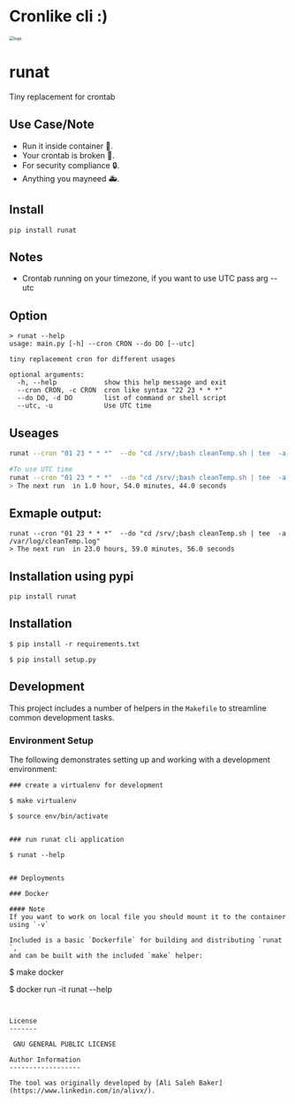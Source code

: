 # Cronlike cli :) 
<img src="https://raw.githubusercontent.com/alivx/runat/master/other/logo.PNG" alt="logo" style="zoom:50%;" />


# runat
Tiny replacement for crontab

## Use Case/Note
* Run it inside container 🥚.
* Your crontab is broken 🐛.
* For security compliance 🔒.
* Anything you mayneed 🚑.


## Install
```
pip install runat
```

## Notes
* Crontab running on your timezone, if you want to use UTC pass arg --utc

## Option

```
> runat --help
usage: main.py [-h] --cron CRON --do DO [--utc]

tiny replacement cron for different usages

optional arguments:
  -h, --help            show this help message and exit
  --cron CRON, -c CRON  cron like syntax "22 23 * * *"
  --do DO, -d DO        list of command or shell script
  --utc, -u             Use UTC time
```

## Useages
```Bash
runat --cron "01 23 * * *"  --do "cd /srv/;bash cleanTemp.sh | tee  -a /var/log/cleanTemp.log"

#To use UTC time
runat --cron "01 23 * * *"  --do "cd /srv/;bash cleanTemp.sh | tee  -a /var/log/cleanTemp.log" --utc
> The next run  in 1.0 hour, 54.0 minutes, 44.0 seconds
```

## Exmaple output:
```
runat --cron "01 23 * * *"  --do "cd /srv/;bash cleanTemp.sh | tee  -a /var/log/cleanTemp.log"
> The next run  in 23.0 hours, 59.0 minutes, 56.0 seconds
```

## Installation using pypi
```
pip install runat
```

## Installation

```
$ pip install -r requirements.txt

$ pip install setup.py
```

## Development

This project includes a number of helpers in the `Makefile` to streamline common development tasks.

### Environment Setup

The following demonstrates setting up and working with a development environment:

```
### create a virtualenv for development

$ make virtualenv

$ source env/bin/activate


### run runat cli application

$ runat --help


## Deployments

### Docker

#### Note
If you want to work on local file you should mount it to the container using `-v`

Included is a basic `Dockerfile` for building and distributing `runat `,
and can be built with the included `make` helper:

```
$ make docker

$ docker run -it runat --help
```


License
-------

 GNU GENERAL PUBLIC LICENSE

Author Information
------------------

The tool was originally developed by [Ali Saleh Baker](https://www.linkedin.com/in/alivx/).
